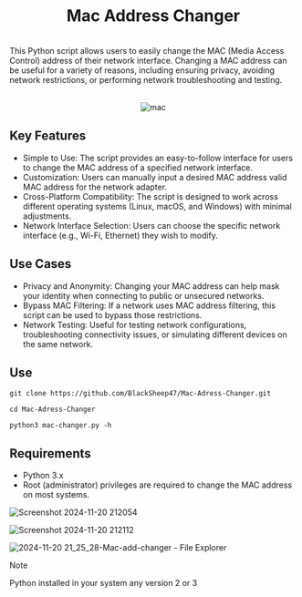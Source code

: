 <h1 align="center">Mac Address Changer</h1><br>
This Python script allows users to easily change the MAC (Media Access Control) address of their network interface. Changing a MAC address can be useful for a variety of reasons, including ensuring privacy, avoiding network restrictions, or performing network troubleshooting and testing.<br>
<br>
<div align="center">

![mac](https://github.com/user-attachments/assets/4dce5a95-3bd1-4f70-b5a5-3a5dbbe9c0bc)

</div>

<h2>Key Features</h2>

* Simple to Use: The script provides an easy-to-follow interface for users to change the MAC address of a specified network interface.<br>
* Customization: Users can manually input a desired MAC address valid MAC address for the network adapter.<br>
* Cross-Platform Compatibility: The script is designed to work across different operating systems (Linux, macOS, and Windows) with minimal adjustments.<br>
* Network Interface Selection: Users can choose the specific network interface (e.g., Wi-Fi, Ethernet) they wish to modify.<br>

<h2>Use Cases</h2>

* Privacy and Anonymity: Changing your MAC address can help mask your identity when connecting to public or unsecured networks.
* Bypass MAC Filtering: If a network uses MAC address filtering, this script can be used to bypass those restrictions.
* Network Testing: Useful for testing network configurations, troubleshooting connectivity issues, or simulating different devices on the same network.

<h2>Use</h2>

```git clone https://github.com/BlackSheep47/Mac-Adress-Changer.git``` <br>

```cd Mac-Adress-Changer```<br>

```python3 mac-changer.py -h```<br>

<h2>Requirements</h2>

* Python 3.x
* Root (administrator) privileges are required to change the MAC address on most systems.

![Screenshot 2024-11-20 212054](https://github.com/user-attachments/assets/1fd7d0a9-50ef-4401-bba7-adbd5a62a753)

![Screenshot 2024-11-20 212112](https://github.com/user-attachments/assets/b2f4d922-1c43-4520-9146-37df93efdaf1)

![2024-11-20 21_25_28-Mac-add-changer - File Explorer](https://github.com/user-attachments/assets/0f49ae06-5533-49ac-9922-fadc87bca6c3)

> [!NOTE]
> Python installed in your system any version 2 or 3


